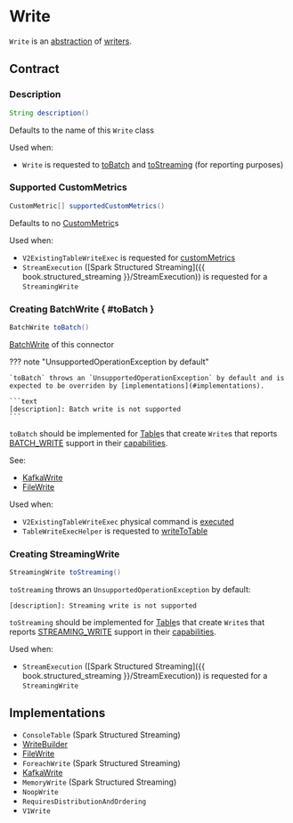 # Write

`Write` is an [abstraction](#contract) of [writers](#implementations).

## Contract

### <span id="description"> Description

```java
String description()
```

Defaults to the name of this `Write` class

Used when:

* `Write` is requested to [toBatch](#toBatch) and [toStreaming](#toStreaming) (for reporting purposes)

### <span id="supportedCustomMetrics"> Supported CustomMetrics

```java
CustomMetric[] supportedCustomMetrics()
```

Defaults to no [CustomMetric](CustomMetric.md)s

Used when:

* `V2ExistingTableWriteExec` is requested for [customMetrics](../physical-operators/V2ExistingTableWriteExec.md#customMetrics)
* `StreamExecution` ([Spark Structured Streaming]({{ book.structured_streaming }}/StreamExecution)) is requested for a `StreamingWrite`

### Creating BatchWrite { #toBatch }

```java
BatchWrite toBatch()
```

[BatchWrite](BatchWrite.md) of this connector

??? note "UnsupportedOperationException by default"

    `toBatch` throws an `UnsupportedOperationException` by default and is expected to be overriden by [implementations](#implementations).

    ```text
    [description]: Batch write is not supported
    ```

`toBatch` should be implemented for [Table](Table.md)s that create `Write`s that reports [BATCH_WRITE](TableCapability.md#BATCH_WRITE) support in their [capabilities](Table.md#capabilities).

See:

* [KafkaWrite](../kafka/KafkaWrite.md#toBatch)
* [FileWrite](../files/FileWrite.md#toBatch)

Used when:

* `V2ExistingTableWriteExec` physical command is [executed](../physical-operators/V2ExistingTableWriteExec.md#run)
* `TableWriteExecHelper` is requested to [writeToTable](../physical-operators/TableWriteExecHelper.md#writeToTable)

### <span id="toStreaming"> Creating StreamingWrite

```java
StreamingWrite toStreaming()
```

`toStreaming` throws an `UnsupportedOperationException` by default:

```text
[description]: Streaming write is not supported
```

`toStreaming` should be implemented for [Table](Table.md)s that create `Write`s that reports [STREAMING_WRITE](TableCapability.md#STREAMING_WRITE) support in their [capabilities](Table.md#capabilities).

Used when:

* `StreamExecution` ([Spark Structured Streaming]({{ book.structured_streaming }}/StreamExecution)) is requested for a `StreamingWrite`

## Implementations

* `ConsoleTable` (Spark Structured Streaming)
* [WriteBuilder](WriteBuilder.md)
* [FileWrite](../files/FileWrite.md)
* `ForeachWrite` (Spark Structured Streaming)
* [KafkaWrite](../kafka/KafkaWrite.md)
* `MemoryWrite` (Spark Structured Streaming)
* `NoopWrite`
* `RequiresDistributionAndOrdering`
* `V1Write`
